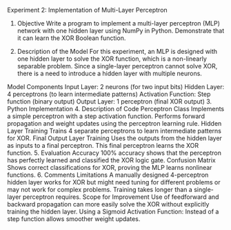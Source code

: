 Experiment 2: Implementation of Multi-Layer Perceptron
1. Objective
Write a program to implement a multi-layer perceptron (MLP) network with one hidden layer using NumPy in Python. Demonstrate that it can learn the XOR Boolean function.

2. Description of the Model
For this experiment, an MLP is designed with one hidden layer to solve the XOR function, which is a non-linearly separable problem. Since a single-layer perceptron cannot solve XOR, there is a need to introduce a hidden layer with multiple neurons.

Model Components
Input Layer: 2 neurons (for two input bits)
Hidden Layer: 4 perceptrons (to learn intermediate patterns)
Activation Function: Step function (binary output)
Output Layer: 1 perceptron (final XOR output)
3. Python Implementation
4. Description of Code
Perceptron Class
Implements a simple perceptron with a step activation function.
Performs forward propagation and weight updates using the perceptron learning rule.
Hidden Layer Training
Trains 4 separate perceptrons to learn intermediate patterns for XOR.
Final Output Layer Training
Uses the outputs from the hidden layer as inputs to a final perceptron.
This final perceptron learns the XOR function.
5. Evaluation
Accuracy
100% accuracy shows that the perceptron has perfectly learned and classified the XOR logic gate.
Confusion Matrix
Shows correct classifications for XOR, proving the MLP learns nonlinear functions.
6. Comments
Limitations
A manually designed 4-perceptron hidden layer works for XOR but might need tuning for different problems or may not work for complex problems.
Training takes longer than a single-layer perceptron requires.
Scope for Improvement
Use of feedforward and backward propagation can more easily solve the XOR without explicitly training the hidden layer.
Using a Sigmoid Activation Function: Instead of a step function allows smoother weight updates.